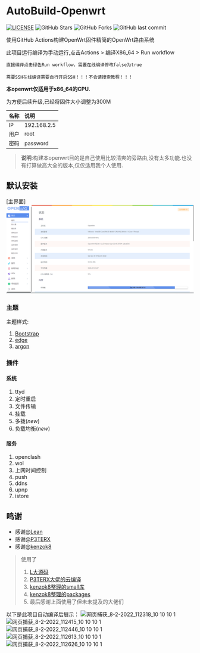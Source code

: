 # AutoBuild-Openwrt

[![LICENSE](https://img.shields.io/github/license/mashape/apistatus.svg?style=flat&logo=github&label=LICENSE)](https://github.com/lunseil/AutoBuild-LEDE/blob/main/LICENSE)
![GitHub Stars](https://img.shields.io/github/stars/lunseil/AutoBuild-LEDE.svg?style=flat&logo=appveyor&label=Stars&logo=github)
![GitHub Forks](https://img.shields.io/github/forks/lunseil/AutoBuild-LEDE.svg?style=flat&logo=appveyor&label=Forks&logo=github)
![GitHub last commit](https://img.shields.io/github/last-commit/lunseil/AutoBuild-LEDE?label=Latest%20Commit&logo=github)

使用GitHub Actions构建OpenWrt固件精简的OpenWrt路由系统



此项目运行编译为手动运行,点击Actions > 编译X86_64 > Run workflow 
 
    直接编译点击绿色Run workflow，需要在线编译修改false为true
    
    需要SSH在线编译需要自行开启SSH！！！不会请搜索教程！！！
    
    
**本openwrt仅适用于x86_64的CPU.**

为方便后续升级,已经将固件大小调整为300M

  |名称 |说明 |
  |:----|:----|
  |IP| 192.168.2.5|
  |用户| root|
  |密码|password|

> **说明**:构建本openwrt目的是自己使用比较清爽的旁路由,没有太多功能.也没有打算做高大全的版本,仅仅适用我个人使用.

## 默认安装

[主界面]![网页捕获_8-2-2022_112318_10 10 10 1](pictures/MAIN.PNG)

### 主题

主题样式:

  1. [Bootstrap](https://github.com/jardy129/jardy_OpenWrt/blob/main/pictures/Bootstrap.png)
  2. [edge](https://github.com/jardy129/jardy_OpenWrt/blob/main/pictures/edge.png)
  3. [argon](https://github.com/jardy129/jardy_OpenWrt/blob/main/pictures/Material.png)


### 插件

#### 系统

  1. ttyd
  2. 定时重启
  3. 文件传输
  4. 挂载
  5. 多拨(*new*)
  6. 负载均衡(*new*)

#### 服务
  1. openclash
  2. wol
  3. 上网时间控制
  4. push
  5. ddns
  6. upnp 
  7. istore

## 鸣谢

- 感谢[@Lean ](https://github.com/coolsnowwolf)
- 感谢[@P3TERX](https://github.com/P3TERX)
- 感谢[@kenzok8](https://github.com/kenzok8)

> 使用了
> 
>   1. [L大源码](https://github.com/coolsnowwolf/lede)
>   2. [P3TERX大佬的云编译](https://github.com/P3TERX/Actions-OpenWrt)
>   3. [kenzok8整理的small库](https://github.com/kenzok8/small)
>   4. [kenzok8整理的packages](https://github.com/kenzok8/openwrt-packages)
>   5. 最后感谢上面使用了但未未提及的大佬们



以下是此项目自动编译后展示：
![网页捕获_8-2-2022_112318_10 10 10 1](https://user-images.githubusercontent.com/19170650/152912488-38b54e1c-15d5-47b1-a4a3-0eab2c5b0a16.jpeg)
![网页捕获_8-2-2022_112415_10 10 10 1](https://user-images.githubusercontent.com/19170650/152912502-79a4a92c-907b-4a61-ae97-46cf5517ed76.jpeg)
![网页捕获_8-2-2022_112446_10 10 10 1](https://user-images.githubusercontent.com/19170650/152912508-888ea7a1-0bb6-4482-8d97-6d03b441d777.jpeg)
![网页捕获_8-2-2022_112613_10 10 10 1](https://user-images.githubusercontent.com/19170650/152912513-09e60bf4-4255-492a-8f6d-11a9e4052e95.jpeg)
![网页捕获_8-2-2022_112626_10 10 10 1](https://user-images.githubusercontent.com/19170650/152912522-b9c63a49-bb11-43c6-b973-5217b02b5f70.jpeg)
